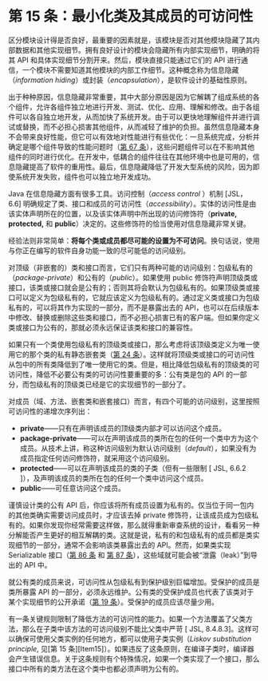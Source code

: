 # 第 15 条：最小化类及其成员的可访问性

区分模块设计得是否良好，最重要的因素就是，该模块是否对其他模块隐藏了其内部数据和其他实现细节。拥有良好设计的模块会隐藏所有内部实现细节，明确的将其 API 和具体实现细节分割开来。然后，模块直接只能通过它们的 API 进行通信，一个模块不需要知道其他模块的内部工作细节。这种概念称为信息隐藏（*information hiding*）或封装（*encapsulation*），是软件设计的基础性原则。

出于种种原因，信息隐藏非常重要，其中大部分原因是因为它解耦了组成系统的各个组件，允许各组件独立地进行开发、测试、优化、应用、理解和修改。由于各组件可以各自独立地开发，从而加快了系统开发。由于可以更快地理解组件并进行调试或替换，而不必担心损害其他组件，从而减轻了维护的负担。虽然信息隐藏本身不会带来良好性能，但它可以有效地对性能进行有些优化：一旦系统完成，分析并确定是哪个组件导致的性能问题时（[第 67 条][Item67]），这些问题组件可以在不影响其他组件的同时进行优化。在开发中，低耦合的组件往往在其他环境中也是可用的，信息隐藏提高了软件的重用性。最后，信息隐藏降低了开发大型系统的风险，因为即使系统开发失败，组件也可以独立地开发成功。

Java 在信息隐藏方面有很多工具。访问控制（*access control* ）机制 [JSL，6.6] 明确规定了类、接口和成员的可访问性（*accessibility*）。实体的访问性是由该实体声明所在的位置，以及该实体声明中所出现的访问修饰符（**private, protected,** 和 **public**）决定的。这些修饰符的恰当使用对信息隐藏非常关键。

经验法则非常简单：**将每个类或成员都尽可能的设置为不可访问**。换句话说，使用与你正在编写的软件自身功能一致的尽可能低的访问级别。

对顶级（非嵌套的）类和接口而言，它们只有两种可能的访问级别：包级私有的（*package-private*）和公有的（*public*）。如果使用 public 修饰符声明顶级类或接口，该类或接口就会是公有的；否则其将会默认为包级私有的。如果顶级类或接口可以定义为包级私有的，它就应该定义为包级私有的。通过定义类或接口为包级私有的，可以将其作为实现的一部分，而不是暴露出去的 API，也可以在后续版本中修改、替换或删除这些类和接口，而不必担心损害已有的客户端。但如果你定义类或接口为公有的，那就必须永远保证该类和接口的兼容性。

如果只有一个类使用包级私有的顶级类或接口，那么考虑将该顶级类定义为唯一使用它的那个类的私有静态嵌套类（[第 24 条][Item24]）。这样就将顶级类或接口的可访问性从包中的所有类降低到了唯一使用它的类。但是，相比降低包级私有的顶级类的可访问性，降低不必要公有类的可访问性要重要的多：公有类是包的 API 的一部分，而包级私有的顶级类已经是它的实现细节的一部分了。

对成员（域、方法、嵌套类和嵌套接口）而言，有四个可能的访问级别，这里按照可访问性的递增次序列出：

- **private**——只有在声明该成员的顶级类内部才可以访问这个成员。
- **package-private**——可以在声明该成员的类所在包的任何一个类中方为这个成员。从技术上讲，称这种访问级别为默认访问级别（*default*），如果没有为成员指定任何访问修饰符，就采用这个访问级别。
- **protected**——可以在声明该成员的类的子类（但有一些限制 [ JSL, 6.6.2 ]），及声明该成员的类所在包的任何一个类中访问这个成员。
- **public**——可任意访问这个成员。

谨慎设计类的公有 API 后，你应该将所有成员设置为私有的。仅当位于同一包内的其他类确实需要访问成员时，才应该去掉 private 修饰符，让该成员成为包级私有的。如果你发现你经常需要这样做，那么就得重新审查系统的设计，看看另一种分解能否产生更好的相互解耦的类。这就是说，私有的和包级私有的成员都是类实现细节的一部分，通常不会影响该类暴露出去的 API。然而，如果类实现 Serializable 接口（[第 86 条][Item86] 和 [第 87 条][Item87]），这些域就可能会被“泄露（leak）”到导出的 API 中。

就公有类的成员来说，可访问性从包级私有到保护级别巨幅增加。受保护的成员是类所暴露 API 的一部分，必须永远维护。公有类的受保护成员也代表了该类对于某个实现细节的公开承诺（[第 19 条][Item19]）。受保护的成员应该尽量少用。

有一条关键规则限制了降低方法的可访问性的能力。如果一个方法覆盖了父类方法，那么在子类中该方法的可访问级别不能比父类中严苛 [ JSL, 8.4.8.3]。这样可以确保可使用父类实例的任何地方，都可以使用子类实例（*Liskov substitution principle*, 见[第 15 条][Item15]）。如果违反了这条原则，在编译子类时，编译器会产生错误信息。关于这条规则有个特殊情况，如果一个类实现了一个接口，那么接口中所有的类方法在这个类中也都必须声明为公有的。

[Item19]: url	"在未来填入第 19 条链接，否则无法跳转。"
[Item67]: url	"在未来填入第 67 条链接，否则无法跳转。"
[Item24]: url	"在未来填入第 24 条链接，否则无法跳转。"
[Item86]: url	"在未来填入第 86 条链接，否则无法跳转。"
[Item87]: url	"在未来填入第 87 条链接，否则无法跳转。"

